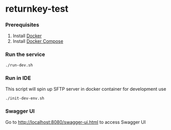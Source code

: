 # returnkey-test


### Prerequisites

1. Install [Docker](https://docs.docker.com/get-docker/)
2. Install [Docker Compose](https://docs.docker.com/compose/install/)


### Run the service

    ./run-dev.sh


### Run in IDE

This script will spin up SFTP server in docker container for development use

    ./init-dev-env.sh



### Swagger UI

Go to [http://localhost:8080/swagger-ui.html](http://localhost:8080/swagger-ui.html) to access Swagger UI

